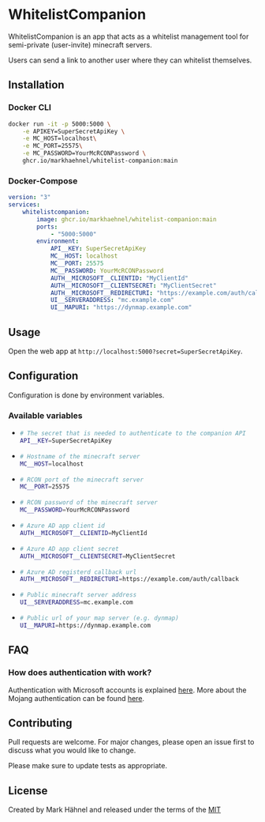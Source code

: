 # WhitelistCompanion

WhitelistCompanion is an app that acts as a whitelist management tool for semi-private (user-invite) minecraft servers.

Users can send a link to another user where they can whitelist themselves.

## Installation

### Docker CLI

```bash
docker run -it -p 5000:5000 \
    -e APIKEY=SuperSecretApiKey \
    -e MC_HOST=localhost\
    -e MC_PORT=25575\
    -e MC_PASSWORD=YourMcRCONPassword \
    ghcr.io/markhaehnel/whitelist-companion:main
```

### Docker-Compose

```yml
version: "3"
services:
    whitelistcompanion:
        image: ghcr.io/markhaehnel/whitelist-companion:main
        ports:
            - "5000:5000"
        environment:
            API__KEY: SuperSecretApiKey
            MC__HOST: localhost
            MC__PORT: 25575
            MC__PASSWORD: YourMcRCONPassword
            AUTH__MICROSOFT__CLIENTID: "MyClientId"
            AUTH__MICROSOFT__CLIENTSECRET: "MyClientSecret"
            AUTH__MICROSOFT__REDIRECTURI: "https://example.com/auth/callback"
            UI__SERVERADDRESS: "mc.example.com"
            UI__MAPURI: "https://dynmap.example.com"
```

## Usage

Open the web app at `http://localhost:5000?secret=SuperSecretApiKey`.

## Configuration

Configuration is done by environment variables.

### Available variables

-   ```bash
    # The secret that is needed to authenticate to the companion API
    API__KEY=SuperSecretApiKey
    ```
-   ```bash
    # Hostname of the minecraft server
    MC__HOST=localhost
    ```
-   ```bash
    # RCON port of the minecraft server
    MC__PORT=25575
    ```
-   ```bash
    # RCON password of the minecraft server
    MC__PASSWORD=YourMcRCONPassword
    ```
-   ```bash
    # Azure AD app client id
    AUTH__MICROSOFT__CLIENTID=MyClientId
    ```
-   ```bash
    # Azure AD app client secret
    AUTH__MICROSOFT__CLIENTSECRET=MyClientSecret
    ```
-   ```bash
    # Azure AD registerd callback url
    AUTH__MICROSOFT__REDIRECTURI=https://example.com/auth/callback
    ```
-   ```bash
    # Public minecraft server address
    UI__SERVERADDRESS=mc.example.com
    ```
-   ```bash
    # Public url of your map server (e.g. dynmap)
    UI__MAPURI=https://dynmap.example.com
    ```

## FAQ

### How does authentication with work?

Authentication with Microsoft accounts is explained [here](https://wiki.vg/Microsoft_Authentication_Scheme).
More about the Mojang authentication can be found [here](https://wiki.vg/Authentication).

## Contributing

Pull requests are welcome. For major changes, please open an issue first to discuss what you would like to change.

Please make sure to update tests as appropriate.

## License

Created by Mark Hähnel and released under the terms of the [MIT](https://choosealicense.com/licenses/mit/)

